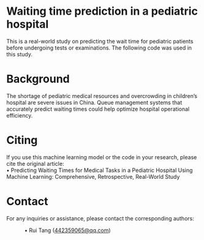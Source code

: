 # Waiting time prediction in a pediatric hospital
This is a real-world study on predicting the wait time for pediatric patients before undergoing tests or examinations. The following code was used in this study.
# Background
The shortage of pediatric medical resources and overcrowding in children’s hospital are severe issues in China. Queue management systems that accurately predict waiting times could help optimize hospital operational efficiency.
# Citing
If you use this machine learning model or the code in your research, please cite the original article:
<br>• Predicting Waiting Times for Medical Tasks in a Pediatric Hospital Using Machine Learning: Comprehensive, Retrospective, Real-World Study

# Contact
For any inquiries or assistance, please contact the corresponding authors:
     
&nbsp;&nbsp;&nbsp;&nbsp;&nbsp;&nbsp;&nbsp;&nbsp;&nbsp;&nbsp;&nbsp;&nbsp;• Rui Tang (442359065@qq.com)
